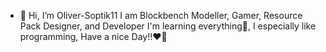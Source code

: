 - 👋 Hi, I’m Oliver-Soptík11
I am Blockbench Modeller, Gamer, Resource Pack Designer, and Developer
I'm learning everything🤣,
I especially like programming,
Have a nice Day!!❤️💖
